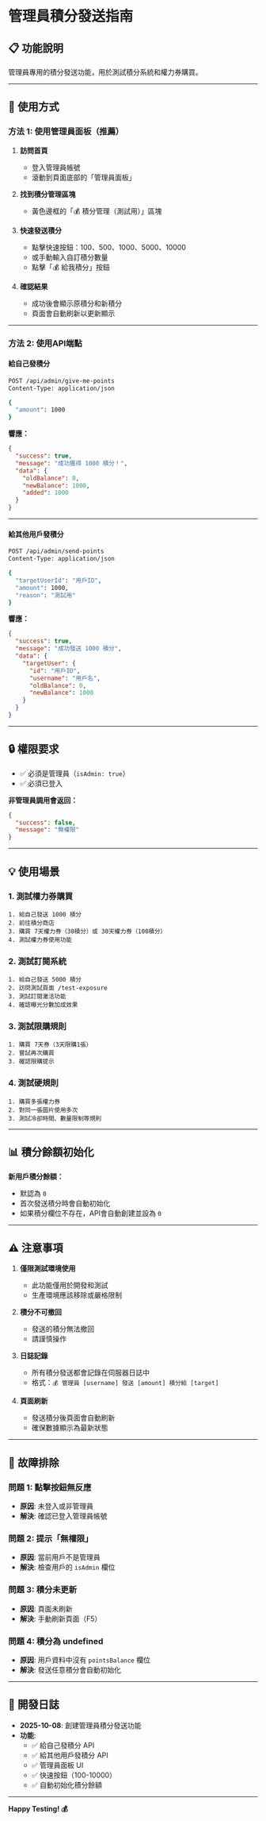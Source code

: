 # 管理員積分發送指南

## 📋 功能說明

管理員專用的積分發送功能，用於測試積分系統和權力券購買。

---

## 🎯 使用方式

### **方法 1: 使用管理員面板（推薦）**

1. **訪問首頁**
   - 登入管理員帳號
   - 滾動到頁面底部的「管理員面板」

2. **找到積分管理區塊**
   - 黃色邊框的「💰 積分管理（測試用）」區塊

3. **快速發送積分**
   - 點擊快速按鈕：100、500、1000、5000、10000
   - 或手動輸入自訂積分數量
   - 點擊「💰 給我積分」按鈕

4. **確認結果**
   - 成功後會顯示原積分和新積分
   - 頁面會自動刷新以更新顯示

---

### **方法 2: 使用API端點**

#### **給自己發積分**
```bash
POST /api/admin/give-me-points
Content-Type: application/json

{
  "amount": 1000
}
```

**響應：**
```json
{
  "success": true,
  "message": "成功獲得 1000 積分！",
  "data": {
    "oldBalance": 0,
    "newBalance": 1000,
    "added": 1000
  }
}
```

---

#### **給其他用戶發積分**
```bash
POST /api/admin/send-points
Content-Type: application/json

{
  "targetUserId": "用戶ID",
  "amount": 1000,
  "reason": "測試用"
}
```

**響應：**
```json
{
  "success": true,
  "message": "成功發送 1000 積分",
  "data": {
    "targetUser": {
      "id": "用戶ID",
      "username": "用戶名",
      "oldBalance": 0,
      "newBalance": 1000
    }
  }
}
```

---

## 🔒 權限要求

- ✅ 必須是管理員（`isAdmin: true`）
- ✅ 必須已登入

**非管理員調用會返回：**
```json
{
  "success": false,
  "message": "無權限"
}
```

---

## 💡 使用場景

### **1. 測試權力券購買**
```
1. 給自己發送 1000 積分
2. 前往積分商店
3. 購買 7天權力券（30積分）或 30天權力券（100積分）
4. 測試權力券使用功能
```

### **2. 測試訂閱系統**
```
1. 給自己發送 5000 積分
2. 訪問測試頁面 /test-exposure
3. 測試訂閱激活功能
4. 確認曝光分數加成效果
```

### **3. 測試限購規則**
```
1. 購買 7天券（3天限購1張）
2. 嘗試再次購買
3. 確認限購提示
```

### **4. 測試硬規則**
```
1. 購買多張權力券
2. 對同一張圖片使用多次
3. 測試冷卻時間、數量限制等規則
```

---

## 📊 積分餘額初始化

**新用戶積分餘額：**
- 默認為 `0`
- 首次發送積分時會自動初始化
- 如果積分欄位不存在，API會自動創建並設為 `0`

---

## ⚠️ 注意事項

1. **僅限測試環境使用**
   - 此功能僅用於開發和測試
   - 生產環境應該移除或嚴格限制

2. **積分不可撤回**
   - 發送的積分無法撤回
   - 請謹慎操作

3. **日誌記錄**
   - 所有積分發送都會記錄在伺服器日誌中
   - 格式：`💰 管理員 [username] 發送 [amount] 積分給 [target]`

4. **頁面刷新**
   - 發送積分後頁面會自動刷新
   - 確保數據顯示為最新狀態

---

## 🐛 故障排除

### **問題 1: 點擊按鈕無反應**
- **原因**: 未登入或非管理員
- **解決**: 確認已登入管理員帳號

### **問題 2: 提示「無權限」**
- **原因**: 當前用戶不是管理員
- **解決**: 檢查用戶的 `isAdmin` 欄位

### **問題 3: 積分未更新**
- **原因**: 頁面未刷新
- **解決**: 手動刷新頁面（F5）

### **問題 4: 積分為 undefined**
- **原因**: 用戶資料中沒有 `pointsBalance` 欄位
- **解決**: 發送任意積分會自動初始化

---

## 📝 開發日誌

- **2025-10-08**: 創建管理員積分發送功能
- **功能**: 
  - ✅ 給自己發積分 API
  - ✅ 給其他用戶發積分 API
  - ✅ 管理員面板 UI
  - ✅ 快速按鈕（100-10000）
  - ✅ 自動初始化積分餘額

---

**Happy Testing! 💰**



